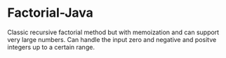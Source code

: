 # Factorial-Java
Classic recursive factorial method but with memoization and can support very large numbers. Can handle the input zero and negative and positve integers up to a certain range.
